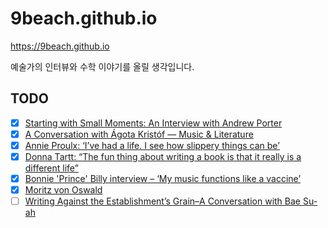 # 9beach.github.io

https://9beach.github.io

예술가의 인터뷰와 수학 이야기를 올릴 생각입니다.

## TODO
- [x] [Starting with Small Moments: An Interview with Andrew Porter](http://fictionwritersreview.com/interview/starting-with-small-moments-an-interview-with-andrew-porter/)
- [x] [A Conversation with Ágota Kristóf — Music & Literature](http://www.musicandliterature.org/features/2016/6/8/a-conversation-with-agota-kristof)
- [x] [Annie Proulx: ‘I’ve had a life. I see how slippery things can be’](https://www.theguardian.com/books/2016/jun/05/annie-proulx-ive-had-a-life-i-see-how-slippery-things-can-be)
- [x] [Donna Tartt: “The fun thing about writing a book is that it really is a different life”](https://www.salon.com/2013/10/22/donna_tartt_the_fun_thing_about_writing_a_book_is_that_it_really_is_a_different_life/)
- [x] [Bonnie 'Prince' Billy interview – ‘My music functions like a vaccine’](http://www.telegraph.co.uk/music/interviews/will-oldham-interview-music-functions-like-vaccine/)
- [x] [Moritz von Oswald](http://www.redbullmusicacademy.com/lectures/moritz-von-oswald-early-morning-freestyles)
- [ ] [Writing Against the Establishment’s Grain–A Conversation with Bae Su-ah](http://thethreewisemonkeys.com/2014/12/13/writing-against-the-establishments-grain-a-conversation-with-bae-su-ah/)
